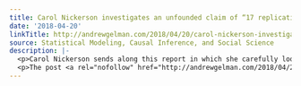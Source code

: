 ```yaml
---
title: Carol Nickerson investigates an unfounded claim of “17 replications”
date: '2018-04-20'
linkTitle: http://andrewgelman.com/2018/04/20/carol-nickerson-investigates-unfounded-claim-17-replications/
source: Statistical Modeling, Causal Inference, and Social Science
description: |-
  <p>Carol Nickerson sends along this report in which she carefully looks into the claim that the effect of power posing on feelings of power has replicated 17 times. Also relevant to the discussion is this post from a few months ago by Joe Simmons, Leif Nelson, and Uri Simonsohn. I am writing about this because [&#8230;]</p>
  <p>The post <a rel="nofollow" href="http://andrewgelman.com/2018/04/20/carol-nickerson-investigates-unfounded-claim-17-replications/">Carol Nickerson investigates an unfounde
---
```

